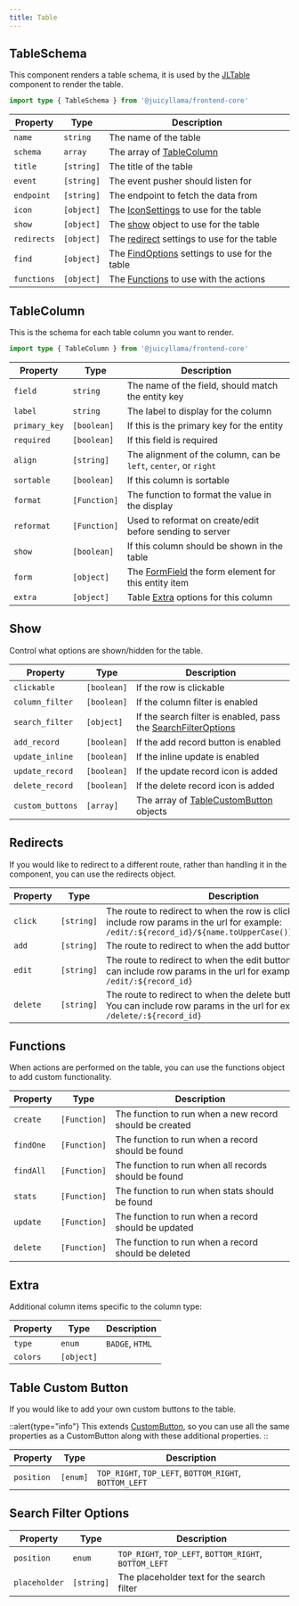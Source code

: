 ```yaml
---
title: Table
---
```


## TableSchema

This component renders a table schema, it is used by the [JLTable](../components/2.common/table.md) component to render the table.

```typescript
import type { TableSchema } from '@juicyllama/frontend-core'
```

| Property    | Type       | Description                                                                               |
| ----------- | ---------- | ----------------------------------------------------------------------------------------- |
| `name`      | `string`   | The name of the table                                                                     |
| `schema`    | `array`    | The array of [TableColumn](#tablecolumn)                                                  |
| `title`     | `[string]` | The title of the table                                                                    |
| `event`     | `[string]` | The event pusher should listen for                                                        |
| `endpoint`  | `[string]` | The endpoint to fetch the data from                                                       |
| `icon`      | `[object]` | The [IconSettings](./common.md/#icon-settings) to use for the table |
| `show`      | `[object]` | The [show](#show) object to use for the table                                             |
| `redirects` | `[object]` | The [redirect](#redirects) settings to use for the table                                  |
| `find`      | `[object]` | The [FindOptions](./common.md/#findoptions) settings to use for the table                      |
| `functions` | `[object]` | The [Functions](#functions) to use with the actions                                       |

## TableColumn

This is the schema for each table column you want to render.

```typescript
import type { TableColumn } from '@juicyllama/frontend-core'
```

| Property      | Type         | Description                                                                                       |
| ------------- | ------------ | ------------------------------------------------------------------------------------------------- |
| `field`       | `string`     | The name of the field, should match the entity key                                                |
| `label`       | `string`     | The label to display for the column                                                               |
| `primary_key` | `[boolean]`  | If this is the primary key for the entity                                                         |
| `required`    | `[boolean]`  | If this field is required                                                                         |
| `align`       | `[string]`   | The alignment of the column, can be `left`, `center`, or `right`                                  |
| `sortable`    | `[boolean]`  | If this column is sortable                                                                        |
| `format`      | `[Function]` | The function to format the value in the display                                                   |
| `reformat`    | `[Function]` | Used to reformat on create/edit before sending to server                                          |
| `show`        | `[boolean]`  | If this column should be shown in the table                                                       |
| `form`        | `[object]`   | The [FormField](./form.md#formfield) the form element for this entity item |
| `extra`       | `[object]`   | Table [Extra](#extra) options for this column                                                     |

## Show

Control what options are shown/hidden for the table.

| Property         | Type        | Description                                                                             |
| ---------------- | ----------- | --------------------------------------------------------------------------------------- |
| `clickable`      | `[boolean]` | If the row is clickable                                                                 |
| `column_filter`  | `[boolean]` | If the column filter is enabled                                                         |
| `search_filter`  | `[object]`  | If the search filter is enabled, pass the [SearchFilterOptions](#search-filter-options) |
| `add_record`     | `[boolean]` | If the add record button is enabled                                                     |
| `update_inline`  | `[boolean]` | If the inline update is enabled                                                         |
| `update_record`  | `[boolean]` | If the update record icon is added                                                      |
| `delete_record`  | `[boolean]` | If the delete record icon is added                                                      |
| `custom_buttons` | `[array]`   | The array of [TableCustomButton](#table-custom-button) objects                          |

## Redirects

If you would like to redirect to a different route, rather than handling it in the component, you can use the redirects object.

| Property | Type       | Description                                                                                                                                                     |
| -------- | ---------- | --------------------------------------------------------------------------------------------------------------------------------------------------------------- |
| `click`  | `[string]` | The route to redirect to when the row is clicked. You can include row params in the url for example: `/edit/:${record_id}/${name.toUpperCase()}/${description}` |
| `add`    | `[string]` | The route to redirect to when the add button is clicked                                                                                                         |
| `edit`   | `[string]` | The route to redirect to when the edit button is clicked. You can include row params in the url for example: `/edit/:${record_id}`                              |
| `delete` | `[string]` | The route to redirect to when the delete button is clicked. You can include row params in the url for example: `/delete/:${record_id}`                          |

## Functions

When actions are performed on the table, you can use the functions object to add custom functionality.

| Property  | Type         | Description                                             |
| --------- | ------------ | ------------------------------------------------------- |
| `create`  | `[Function]` | The function to run when a new record should be created |
| `findOne` | `[Function]` | The function to run when a record should be found       |
| `findAll` | `[Function]` | The function to run when all records should be found    |
| `stats`   | `[Function]` | The function to run when stats should be found          |
| `update`  | `[Function]` | The function to run when a record should be updated     |
| `delete`  | `[Function]` | The function to run when a record should be deleted     |

## Extra

Additional column items specific to the column type:

| Property | Type       | Description     |
| -------- | ---------- | --------------- |
| `type`   | `enum`     | `BADGE`, `HTML` |
| `colors` | `[object]` |                 |

## Table Custom Button

If you would like to add your own custom buttons to the table.

::alert{type="info"}
This extends [CustomButton](./common.md#custom-button), so you can use all the same properties as a CustomButton along with these additional properties.
::

| Property   | Type     | Description                                            |
| ---------- | -------- | ------------------------------------------------------ |
| `position` | `[enum]` | `TOP_RIGHT`, `TOP_LEFT`, `BOTTOM_RIGHT`, `BOTTOM_LEFT` |

## Search Filter Options

| Property      | Type       | Description                                            |
| ------------- | ---------- | ------------------------------------------------------ |
| `position`    | `enum`     | `TOP_RIGHT`, `TOP_LEFT`, `BOTTOM_RIGHT`, `BOTTOM_LEFT` |
| `placeholder` | `[string]` | The placeholder text for the search filter             |
